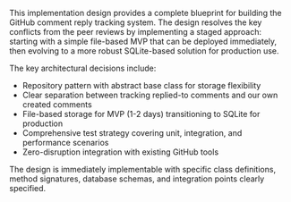 This implementation design provides a complete blueprint for building the GitHub comment reply tracking system. The design resolves the key conflicts from the peer reviews by implementing a staged approach: starting with a simple file-based MVP that can be deployed immediately, then evolving to a more robust SQLite-based solution for production use.

The key architectural decisions include:
- Repository pattern with abstract base class for storage flexibility
- Clear separation between tracking replied-to comments and our own created comments
- File-based storage for MVP (1-2 days) transitioning to SQLite for production
- Comprehensive test strategy covering unit, integration, and performance scenarios
- Zero-disruption integration with existing GitHub tools

The design is immediately implementable with specific class definitions, method signatures, database schemas, and integration points clearly specified.